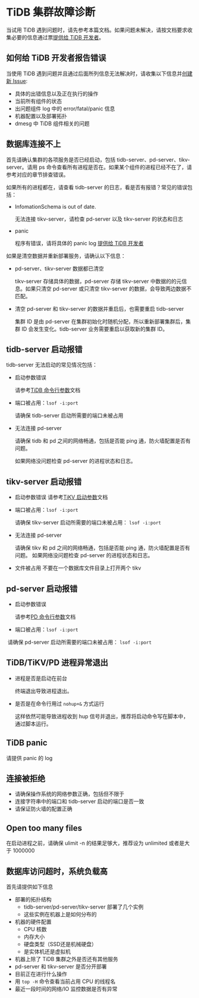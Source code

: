# TiDB 集群故障诊断

当试用 TiDB 遇到问题时，请先参考本篇文档。如果问题未解决，请按文档要求收集必要的信息通过票[提供给 TiDB 开发者](https://github.com/pingcap/tidb/issues/new)。

## 如何给 TiDB 开发者报告错误
当使用 TiDB 遇到问题并且通过后面所列信息无法解决时，请收集以下信息并[创建新 Issue](https://github.com/pingcap/tidb/issues/new):
+ 具体的出错信息以及正在执行的操作
+ 当前所有组件的状态
+ 出问题组件 log 中的 error/fatal/panic 信息
+ 机器配置以及部署拓扑
+ dmesg 中 TiDB 组件相关的问题


## 数据库连接不上
首先请确认集群的各项服务是否已经启动，包括 tidb-server、pd-server、tikv-server。请用 ps 命令查看所有进程是否在。如果某个组件的进程已经不在了，请参考对应的章节排查错误。

如果所有的进程都在，请查看 tidb-server 的日志，看是否有报错？常见的错误包括：
+ InfomationSchema is out of date.

  无法连接 tikv-server，请检查 pd-server 以及 tikv-server 的状态和日志
+ panic

  程序有错误，请将具体的 panic log [提供给 TiDB 开发者](https://github.com/pingcap/tidb/issues/new)

如果是清空数据并重新部署服务，请确认以下信息：
+ pd-server、tikv-server 数据都已清空

  tikv-server 存储具体的数据，pd-server 存储 tikv-server 中数据的的元信息。如果只清空 pd-server 或只清空 tikv-server 的数据，会导致两边数据不匹配。
+ 清空 pd-server 和 tikv-server 的数据并重启后，也需要重启 tidb-server

  集群 ID 是由 pd-server 在集群初始化时随机分配，所以重新部署集群后，集群 ID 会发生变化。tidb-server 业务需要重启以获取新的集群 ID。

## tidb-server 启动报错
tidb-server 无法启动的常见情况包括：
+ 启动参数错误

  请参考[TiDB 命令行参数](https://github.com/pingcap/docs-cn/blob/master/op-guide/configuration.md#tidb)文档
+ 端口被占用：`lsof -i:port`

  请确保 tidb-server 启动所需要的端口未被占用
+ 无法连接 pd-server

  请确保 tidb 和 pd 之间的网络畅通，包括是否能 ping 通，防火墙配置是否有问题。

  如果网络没问题检查 pd-server 的进程状态和日志。

## tikv-server 启动报错
+ 启动参数错误
  请参考[TiKV 启动参数](https://github.com/pingcap/docs-cn/blob/master/op-guide/configuration.md#tikv)文档

+ 端口被占用：`lsof -i:port`

  请确保 tikv-server 启动所需要的端口未被占用： `lsof -i:port`
+ 无法连接 pd-server

  请确保 tikv 和 pd 之间的网络畅通，包括是否能 ping 通，防火墙配置是否有问题。
  如果网络没问题检查 pd-server 的进程状态和日志。

+ 文件被占用
  不要在一个数据库文件目录上打开两个 tikv

## pd-server 启动报错
+ 启动参数错误

  请参考[PD 命令行参数](https://github.com/pingcap/docs-cn/blob/master/op-guide/configuration.md#placement-driver-pd)文档
+ 端口被占用：`lsof -i:port`

  请确保 pd-server 启动所需要的端口未被占用： `lsof -i:port`

## TiDB/TiKV/PD 进程异常退出
+ 进程是否是启动在前台

  终端退出导致进程退出。
+ 是否是在命令行用过 `nohup+&` 方式运行

  这样依然可能导致进程收到 hup 信号并退出，推荐将启动命令写在脚本中，通过脚本运行。


## TiDB panic
请提供 panic 的 log

## 连接被拒绝
+ 请确保操作系统的网络参数正确，包括但不限于
+ 连接字符串中的端口和 tidb-server 启动的端口是否一致
+ 请保证防火墙的配置正确

## Open too many files
在启动进程之前，请确保 ulimit -n 的结果足够大，推荐设为 unlimited 或者是大于 1000000

## 数据库访问超时，系统负载高
首先请提供如下信息
+ 部署的拓扑结构
  - tidb-server/pd-server/tikv-server 部署了几个实例
  - 这些实例在机器上是如何分布的
+ 机器的硬件配置
  - CPU 核数
  - 内存大小
  - 硬盘类型（SSD还是机械硬盘）
  - 是实体机还是虚拟机
+ 机器上除了 TiDB 集群之外是否还有其他服务
+ pd-server 和 tikv-server 是否分开部署
+ 目前正在进行什么操作
+ 用 `top -H` 命令查看当前占用 CPU 的线程名
+ 最近一段时间的网络/IO 监控数据是否有异常
